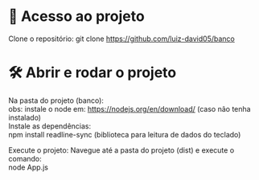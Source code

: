 # 📁 Acesso ao projeto

Clone o repositório: git clone https://github.com/luiz-david05/banco


# 🛠️ Abrir e rodar o projeto

Na pasta do projeto (banco):
<br>
obs: instale o node em: https://nodejs.org/en/download/ (caso não tenha instalado)
<br>
Instale as dependências:
<br>
npm install readline-sync (biblioteca para leitura de dados do teclado)
<br>

Execute o projeto:
Navegue até a pasta do projeto (dist) e execute o comando:
<br>
node App.js